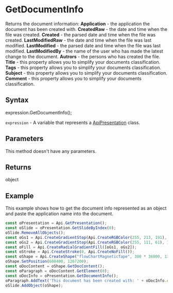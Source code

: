 # GetDocumentInfo

Returns the document information:
**Application** - the application the document has been created with.
**CreatedRaw** - the date and time when the file was created.
**Created** - the parsed date and time when the file was created.
**LastModifiedRaw** - the date and time when the file was last modified.
**LastModified** - the parsed date and time when the file was last modified.
**LastModifiedBy** - the name of the user who has made the latest change to the document.
**Autrors** - the persons who has created the file.
**Title** - this property allows you to simplify your documents classification.
**Tags** - this property allows you to simplify your documents classification.
**Subject** - this property allows you to simplify your documents classification.
**Comment** - this property allows you to simplify your documents classification.

## Syntax

expression.GetDocumentInfo();

`expression` - A variable that represents a [ApiPresentation](../ApiPresentation.md) class.

## Parameters

This method doesn't have any parameters.

## Returns

object

## Example

This example shows how to get the document info represented as an object and paste the application name into the document.

```javascript
const oPresentation = Api.GetPresentation();
const oSlide = oPresentation.GetSlideByIndex(0);
oSlide.RemoveAllObjects();
const oGs1 = Api.CreateGradientStop(Api.CreateRGBColor(255, 213, 191), 0);
const oGs2 = Api.CreateGradientStop(Api.CreateRGBColor(255, 111, 61), 100000);
const oFill = Api.CreateRadialGradientFill([oGs1, oGs2]);
const oStroke = Api.CreateStroke(0, Api.CreateNoFill());
const oShape = Api.CreateShape("flowChartMagneticTape", 300 * 36000, 130 * 36000, oFill, oStroke);
oShape.SetPosition(608400, 1267200);
const oDocContent = oShape.GetDocContent();
const oParagraph = oDocContent.GetElement(0);
const oDocInfo = oPresentation.GetDocumentInfo();
oParagraph.AddText('This document has been created with: ' + oDocInfo.Application);
oSlide.AddObject(oShape);
```
